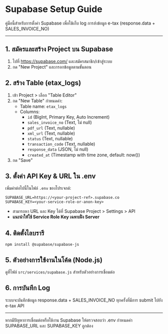 # Supabase Setup Guide

คู่มือนี้สำหรับการตั้งค่า Supabase เพื่อใช้เก็บ log การส่งข้อมูล e-tax (response.data + SALES_INVOICE_NO)

---

## 1. สมัครและสร้าง Project บน Supabase
1. ไปที่ https://supabase.com/ และสมัครสมาชิก/เข้าสู่ระบบ
2. กด "New Project" และกรอกข้อมูลตามขั้นตอน

## 2. สร้าง Table (etax_logs)
1. เข้า Project > เลือก "Table Editor"
2. กด "New Table" กำหนดค่า:
   - Table name: `etax_logs`
   - Columns:
     - `id` (BigInt, Primary Key, Auto Increment)
     - `sales_invoice_no` (Text, ไม่ null)
     - `pdf_url` (Text, nullable)
     - `xml_url` (Text, nullable)
     - `status` (Text, nullable)
     - `transaction_code` (Text, nullable)
     - `response_data` (JSON, ไม่ null)
     - `created_at` (Timestamp with time zone, default: now())
3. กด "Save"

## 3. ตั้งค่า API Key & URL ใน .env
เพิ่มค่าต่อไปนี้ในไฟล์ `.env` ของโปรเจกต์:

```
SUPABASE_URL=https://<your-project-ref>.supabase.co
SUPABASE_KEY=<your-service-role-or-anon-key>
```

- สามารถหา URL และ Key ได้ที่ Supabase Project > Settings > API
- **แนะนำให้ใช้ Service Role Key เฉพาะฝั่ง Server**

## 4. ติดตั้งไลบรารี

```
npm install @supabase/supabase-js
```

## 5. ตัวอย่างการใช้งานในโค้ด (Node.js)

ดูที่ไฟล์ `src/services/supabase.js` สำหรับตัวอย่างการเชื่อมต่อ

## 6. การบันทึก Log
ระบบจะบันทึกข้อมูล response.data + SALES_INVOICE_NO ทุกครั้งที่มีการ submit ไปยัง e-tax API

---

หากมีปัญหาการเชื่อมต่อหรือใช้งาน Supabase ให้ตรวจสอบว่า .env กำหนดค่า SUPABASE_URL และ SUPABASE_KEY ถูกต้อง
